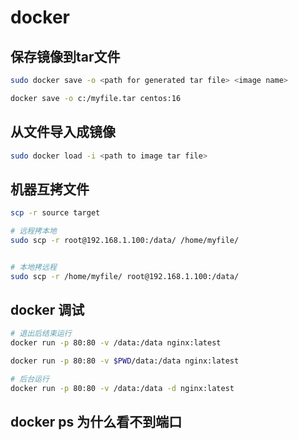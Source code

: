 # docker

## 保存镜像到tar文件

```bash
sudo docker save -o <path for generated tar file> <image name>

docker save -o c:/myfile.tar centos:16
```

## 从文件导入成镜像

```bash
sudo docker load -i <path to image tar file>
```

## 机器互拷文件

```bash
scp -r source target

# 远程拷本地
sudo scp -r root@192.168.1.100:/data/ /home/myfile/


# 本地拷远程
sudo scp -r /home/myfile/ root@192.168.1.100:/data/
```

## docker 调试

```bash
# 退出后结束运行
docker run -p 80:80 -v /data:/data nginx:latest

docker run -p 80:80 -v $PWD/data:/data nginx:latest

# 后台运行
docker run -p 80:80 -v /data:/data -d nginx:latest
```

## docker ps 为什么看不到端口

